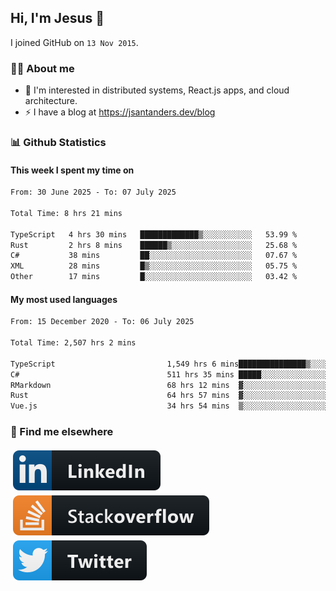 ## Hi, I'm Jesus 👋

I joined GitHub on `13 Nov 2015`.

<!-- Talking about you -->

### 👨‍💻 About me

- 👦 I'm interested in distributed systems, React.js apps, and cloud architecture.
- ⚡️ I have a blog at <https://jsantanders.dev/blog>

### 📊 Github Statistics

#### This week I spent my time on

<!--START_SECTION:weekly-->

```txt
From: 30 June 2025 - To: 07 July 2025

Total Time: 8 hrs 21 mins

TypeScript   4 hrs 30 mins   █████████████▒░░░░░░░░░░░   53.99 %
Rust         2 hrs 8 mins    ██████▒░░░░░░░░░░░░░░░░░░   25.68 %
C#           38 mins         ██░░░░░░░░░░░░░░░░░░░░░░░   07.67 %
XML          28 mins         █▒░░░░░░░░░░░░░░░░░░░░░░░   05.75 %
Other        17 mins         █░░░░░░░░░░░░░░░░░░░░░░░░   03.42 %
```

<!--END_SECTION:weekly-->

#### My most used languages

<!--START_SECTION:alltime-->

```txt
From: 15 December 2020 - To: 06 July 2025

Total Time: 2,507 hrs 2 mins

TypeScript                         1,549 hrs 6 mins███████████████▒░░░░░░░░░   61.79 %
C#                                 511 hrs 35 mins █████░░░░░░░░░░░░░░░░░░░░   20.41 %
RMarkdown                          68 hrs 12 mins  ▓░░░░░░░░░░░░░░░░░░░░░░░░   02.72 %
Rust                               64 hrs 57 mins  ▓░░░░░░░░░░░░░░░░░░░░░░░░   02.59 %
Vue.js                             34 hrs 54 mins  ▒░░░░░░░░░░░░░░░░░░░░░░░░   01.39 %
```

<!--END_SECTION:alltime-->

### 📢 Find me elsewhere

<p>
  <a target="_blank" href="https://linkedin.com/in/jsantanders">
    <img src="https://github.com/jsantanders/jsantanders/blob/master/img/linkedin.svg" alt="LinkedIn" style="vertical-align:top; margin:4px">
  </a>
  
  <a target="_blank" href="https://stackoverflow.com/users/7318331/jesus-santander">
    <img src="https://github.com/jsantanders/jsantanders/blob/master/img/stackoverflow.svg" alt="StackOverflow" style="vertical-align:top; margin:4px">
  </a>
  
  <a target="_blank" href="http://twitter.com/jsantanders">
    <img src="https://github.com/jsantanders/jsantanders/blob/master/img/twitter.svg" alt="Twitter" style="vertical-align:top; margin:4px">
  </a>
</p>
